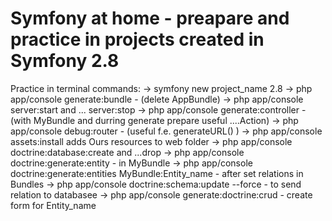 # Symfony at home - preapare and practice in projects created in Symfony 2.8 #

Practice in terminal commands:
-> symfony new project_name 2.8
-> php app/console generate:bundle - (delete AppBundle)
-> php app/console server:start and ... server:stop
-> php app/console generate:controller - (with MyBundle and durring generate prepare useful ....Action)
-> php app/console debug:router - (useful f.e. generateURL() )
-> php app/console assets:install adds Ours resources to web folder
-> php app/console doctrine:database:create and ...drop
-> php app/console doctrine:generate:entity - in MyBundle
-> php app/console doctrine:generate:entities MyBundle:Entity_name - after set relations in Bundles
-> php app/console doctrine:schema:update --force - to send relation to databasee
-> php app/console generate:doctrine:crud - create form for Entity_name
